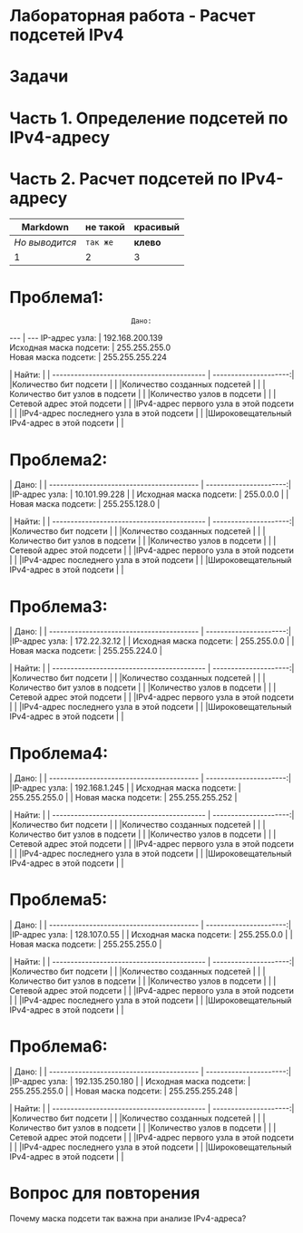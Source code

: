 # Лабораторная работа - Расчет подсетей IPv4 

# Задачи
 # Часть 1. Определение подсетей по IPv4-адресу
 # Часть 2. Расчет подсетей по IPv4-адресу


Markdown | не такой | красивый
--- | --- | ---
*Но выводится* | `так же` | **клево**
1 | 2 | 3

# Проблема1: 

                                  Дано:                             
--- | --- 
IP-адрес узла:                             | 192.168.200.139        
 Исходная маска подсети:                   | 255.255.255.0          
 Новая маска подсети:                     | 255.255.255.224        

|                                  Найти:                            |
| ------------------------------------------ | ---------------------:|
|Количество бит подсети                      |                       |
|Количество созданных подсетей               |                       |
|Количество бит узлов в подсети              |                       |
|Количество узлов в подсети	                 |                       |
|Сетевой адрес этой подсети                  |                       |
|IPv4-адрес первого узла в этой подсети	     |                       |
|IPv4-адрес последнего узла в этой подсети	 |                       |
|Широковещательный IPv4-адрес в этой подсети |                       |


# Проблема2: 

|                                  Дано:                             |
| ----------------------------------------- | ----------------------:|
|IP-адрес узла:                             | 10.101.99.228          |
| Исходная маска подсети:                   | 255.0.0.0              |
| Новая маска подсети:                      | 255.255.128.0          |

|                                  Найти:                            |
| ------------------------------------------ | ---------------------:|
|Количество бит подсети                      |                       |
|Количество созданных подсетей               |                       |
|Количество бит узлов в подсети              |                       |
|Количество узлов в подсети	                 |                       |
|Сетевой адрес этой подсети                  |                       |
|IPv4-адрес первого узла в этой подсети	     |                       |
|IPv4-адрес последнего узла в этой подсети	 |                       |
|Широковещательный IPv4-адрес в этой подсети |                       |

# Проблема3: 

|                                  Дано:                             |
| ----------------------------------------- | ----------------------:|
|IP-адрес узла:                             | 172.22.32.12           |
| Исходная маска подсети:                   | 255.255.0.0            |
| Новая маска подсети:                      | 255.255.224.0          |

|                                  Найти:                            |
| ------------------------------------------ | ---------------------:|
|Количество бит подсети                      |                       |
|Количество созданных подсетей               |                       |
|Количество бит узлов в подсети              |                       |
|Количество узлов в подсети	                 |                       |
|Сетевой адрес этой подсети                  |                       |
|IPv4-адрес первого узла в этой подсети	     |                       |
|IPv4-адрес последнего узла в этой подсети	 |                       |
|Широковещательный IPv4-адрес в этой подсети |                       |

 
# Проблема4: 

|                                  Дано:                             |
| ----------------------------------------- | ----------------------:|
|IP-адрес узла:                             | 192.168.1.245          |
| Исходная маска подсети:                   | 255.255.255.0          |
| Новая маска подсети:                      | 255.255.255.252        |

|                                  Найти:                            |
| ------------------------------------------ | ---------------------:|
|Количество бит подсети                      |                       |
|Количество созданных подсетей               |                       |
|Количество бит узлов в подсети              |                       |
|Количество узлов в подсети	                 |                       |
|Сетевой адрес этой подсети                  |                       |
|IPv4-адрес первого узла в этой подсети	     |                       |
|IPv4-адрес последнего узла в этой подсети	 |                       |
|Широковещательный IPv4-адрес в этой подсети |                       |

# Проблема5: 

|                                  Дано:                             |
| ----------------------------------------- | ----------------------:|
|IP-адрес узла:                             | 128.107.0.55           |
| Исходная маска подсети:                   | 255.255.0.0            |
| Новая маска подсети:                      | 255.255.255.0          |

|                                  Найти:                            |
| ------------------------------------------ | ---------------------:|
|Количество бит подсети                      |                       |
|Количество созданных подсетей               |                       |
|Количество бит узлов в подсети              |                       |
|Количество узлов в подсети	                 |                       |
|Сетевой адрес этой подсети                  |                       |
|IPv4-адрес первого узла в этой подсети	     |                       |
|IPv4-адрес последнего узла в этой подсети	 |                       |
|Широковещательный IPv4-адрес в этой подсети |                       |

# Проблема6: 

|                                  Дано:                             |
| ----------------------------------------- | ----------------------:|
|IP-адрес узла:                             | 192.135.250.180        |
| Исходная маска подсети:                   | 255.255.255.0          |
| Новая маска подсети:                      | 255.255.255.248        |

|                                  Найти:                            |
| ------------------------------------------ | ---------------------:|
|Количество бит подсети                      |                       |
|Количество созданных подсетей               |                       |
|Количество бит узлов в подсети              |                       |
|Количество узлов в подсети	                 |                       |
|Сетевой адрес этой подсети                  |                       |
|IPv4-адрес первого узла в этой подсети	     |                       |
|IPv4-адрес последнего узла в этой подсети	 |                       |
|Широковещательный IPv4-адрес в этой подсети |                       |

# Вопрос для повторения
Почему маска подсети так важна при анализе IPv4-адреса?

